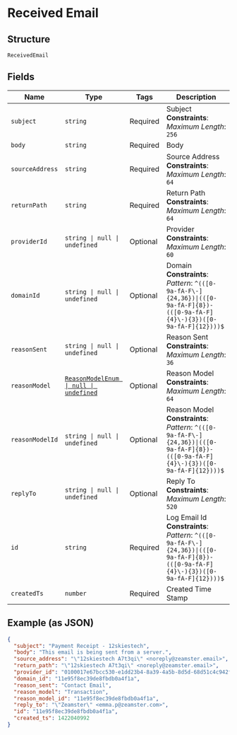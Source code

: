 
# Received Email

## Structure

`ReceivedEmail`

## Fields

| Name | Type | Tags | Description |
|  --- | --- | --- | --- |
| `subject` | `string` | Required | Subject<br>**Constraints**: *Maximum Length*: `256` |
| `body` | `string` | Required | Body |
| `sourceAddress` | `string` | Required | Source Address<br>**Constraints**: *Maximum Length*: `64` |
| `returnPath` | `string` | Required | Return Path<br>**Constraints**: *Maximum Length*: `64` |
| `providerId` | `string \| null \| undefined` | Optional | Provider<br>**Constraints**: *Maximum Length*: `60` |
| `domainId` | `string \| null \| undefined` | Optional | Domain<br>**Constraints**: *Pattern*: `^(([0-9a-fA-F\-]{24,36})\|(([0-9a-fA-F]{8})-(([0-9a-fA-F]{4}\-){3})([0-9a-fA-F]{12})))$` |
| `reasonSent` | `string \| null \| undefined` | Optional | Reason Sent<br>**Constraints**: *Maximum Length*: `36` |
| `reasonModel` | [`ReasonModelEnum \| null \| undefined`](../../doc/models/reason-model-enum.md) | Optional | Reason Model<br>**Constraints**: *Maximum Length*: `64` |
| `reasonModelId` | `string \| null \| undefined` | Optional | Reason Model<br>**Constraints**: *Pattern*: `^(([0-9a-fA-F\-]{24,36})\|(([0-9a-fA-F]{8})-(([0-9a-fA-F]{4}\-){3})([0-9a-fA-F]{12})))$` |
| `replyTo` | `string \| null \| undefined` | Optional | Reply To<br>**Constraints**: *Maximum Length*: `520` |
| `id` | `string` | Required | Log Email Id<br>**Constraints**: *Pattern*: `^(([0-9a-fA-F\-]{24,36})\|(([0-9a-fA-F]{8})-(([0-9a-fA-F]{4}\-){3})([0-9a-fA-F]{12})))$` |
| `createdTs` | `number` | Required | Created Time Stamp |

## Example (as JSON)

```json
{
  "subject": "Payment Receipt - 12skiestech",
  "body": "This email is being sent from a server.",
  "source_address": "\"12skiestech A7t3qi\" <noreply@zeamster.email>",
  "return_path": "\"12skiestech A7t3qi\" <noreply@zeamster.email>",
  "provider_id": "0100017e67bcc530-e1dd23b4-8a39-4a5b-8d5d-68d51c4c942f-000000",
  "domain_id": "11e95f8ec39de8fbdb0a4f1a",
  "reason_sent": "Contact Email",
  "reason_model": "Transaction",
  "reason_model_id": "11e95f8ec39de8fbdb0a4f1a",
  "reply_to": "\"Zeamster\" <emma.p@zeamster.com>",
  "id": "11e95f8ec39de8fbdb0a4f1a",
  "created_ts": 1422040992
}
```

